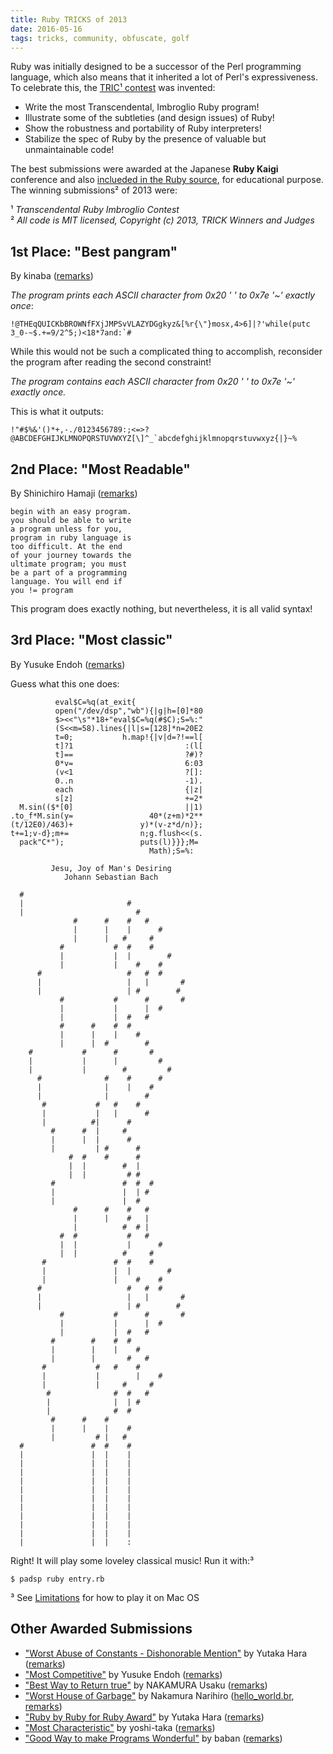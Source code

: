 ```yaml
---
title: Ruby TRICKS of 2013
date: 2016-05-16
tags: tricks, community, obfuscate, golf
---
```


Ruby was initially designed to be a successor of the Perl programming language, which also means that it inherited a lot of Perl's expressiveness. To celebrate this, the [TRIC¹ contest](https://github.com/tric/trick2013) was invented:

- Write the most Transcendental, Imbroglio Ruby program!
- Illustrate some of the subtleties (and design issues) of Ruby!
- Show the robustness and portability of Ruby interpreters!
- Stabilize the spec of Ruby by the presence of valuable but unmaintainable code!

The best submissions were awarded at the Japanese **Ruby Kaigi** conference and also [inclueded in the Ruby source](https://github.com/ruby/ruby/tree/trunk/sample/trick2013), for educational purpose. The winning submissions² of 2013 were:

¹ *Transcendental Ruby Imbroglio Contest*<br/>
² *All code is MIT licensed, Copyright (c) 2013, TRICK Winners and Judges*

## 1st Place: "Best pangram"

By kinaba ([remarks](https://github.com/tric/trick2013/blob/master/kinaba/remarks.markdown))

*The program prints each ASCII character from 0x20 ' ' to 0x7e '~' exactly once*:

    !@THEqQUICKbBROWNfFXjJMPSvVLAZYDGgkyz&[%r{\"}mosx,4>6]|?'while(putc 3_0-~$.+=9/2^5;)<18*7and:`#

While this would not be such a complicated thing to accomplish, reconsider the program after reading the second constraint!

*The program contains each ASCII character from 0x20 ' ' to 0x7e '~' exactly once.*

This is what it outputs:

    !"#$%&'()*+,-./0123456789:;<=>?@ABCDEFGHIJKLMNOPQRSTUVWXYZ[\]^_`abcdefghijklmnopqrstuvwxyz{|}~%

## 2nd Place: "Most Readable"

By Shinichiro Hamaji ([remarks](https://github.com/tric/trick2013/blob/master/shinh/remarks.markdown))

    begin with an easy program.
    you should be able to write
    a program unless for you,
    program in ruby language is
    too difficult. At the end
    of your journey towards the
    ultimate program; you must
    be a part of a programming
    language. You will end if
    you != program

This program does exactly nothing, but nevertheless, it is all valid syntax!

## 3rd Place: "Most classic"

By Yusuke Endoh ([remarks](https://github.com/tric/trick2013/blob/master/mame1/remarks.markdown))

Guess what this one does:

              eval$C=%q(at_exit{
              open("/dev/dsp","wb"){|g|h=[0]*80
              $><<"\s"*18+"eval$C=%q(#$C);S=%:"
              (S<<m=58).lines{|l|s=[128]*n=20E2
              t=0;           h.map!{|v|d=?!==l[
              t]?1                         :(l[
              t]==                         ?#)?
              0*v=                         6:03
              (v<1                         ?[]:
              0..n                         -1).
              each                         {|z|
              s[z]                         +=2*
      M.sin(($*[0]                         ||1)
    .to_f*M.sin(y=                 40*(z+m)*2**
    (t/12E0)/463)+               y)*(v-z*d/n)};
    t+=1;v-d};m+=                n;g.flush<<(s.
      pack"C*");                 puts(l)}}};M= 
                                   Math);S=%:

             Jesu, Joy of Man's Desiring
                Johann Sebastian Bach

      #
      |                       #
      |                         #
                  #      #    #   #
                  |      |    |      #
                  |      |   #     #
               #           #  #    #
               |           |  |        #
               |           |    #    #
          #                   #   #  #
          |                   |   |       #
          |                   | #        #
               #           #      #       #
               |           |      |  #
               |           |  #   #
               #      #    #  #
               |      |    |    #
               |      |  #        #
        #           #      #       #
        |           |      |         #
        |           |        #         #
          #              #    #      #
          |              |    |    #
          |              |        #
           #           #   #    #
           |           |   |      #
           |          #|      #
             #      #  |     #
             |      |  |      #
             |         | #      #
                 #  #    #      #
                 |  |        #  |
                 |  |         # #
             #               #  #  #
             |               |  | #
             |               |  #
                  #      #    #   #
                  |      |    #   |
                  |          #  # |
               #  #           #   #
               |  |           |      #
               |  |          #     #
           #               #  #    #
           |               |  |        #
           |               |    #    #
          #                   #   #  #
          |                   |   |       #
          |                   | #        #
               #           #      #       #
               |           |      |  #
               |           |  #   #
             #        #    #  #
             |        |    |    #
             |        |       #   #
           #           #   #    #
           |           |        |    #
           |           |     #     #
            #              #  #   #
            |              |  | #
            |              #  #
             #      #    #
             |      |    |    #
             |         # |   #
      #               #  #    #
      |               |  |    |
      |               |  |    |
      |               |  |    |
      |               |  |    |
      |               |  |    |
      |               |  |    |
      |               |  |    |
      |               |  |    |
      |               |  |    |
      |               |  |    |
      |               |  |    :

Right! It will play some loveley classical music! Run it with:³

    $ padsp ruby entry.rb

³ See [Limitations](https://github.com/tric/trick2013/blob/master/mame1/remarks.markdown#limitation) for how to play it on Mac OS

## Other Awarded Submissions

- ["Worst Abuse of Constants - Dishonorable Mention"](https://raw.githubusercontent.com/tric/trick2013/master/yhara1/entry.rb) by Yutaka Hara ([remarks](https://github.com/tric/trick2013/blob/master/yhara1/remarks.markdown))
- ["Most Competitive"](https://raw.githubusercontent.com/tric/trick2013/master/mame2/entry.rb) by Yusuke Endoh ([remarks](https://github.com/tric/trick2013/blob/master/mame2/remarks.markdown))
- ["Best Way to Return true"](https://raw.githubusercontent.com/tric/trick2013/master/unak/entry.rb) by NAKAMURA Usaku ([remarks](https://github.com/tric/trick2013/blob/master/unak/remarks.en.markdown))
- ["Worst House of Garbage"](https://raw.githubusercontent.com/tric/trick2013/master/nari/entry.rb) by Nakamura Narihiro ([hello_world.br](https://raw.githubusercontent.com/tric/trick2013/master/nari/hello_world.br), [remarks](https://github.com/tric/trick2013/blob/master/nari/remarks.en.markdown))
- ["Ruby by Ruby for Ruby Award"](https://raw.githubusercontent.com/tric/trick2013/master/yhara2/entry.rb) by Yutaka Hara ([remarks](https://github.com/tric/trick2013/blob/master/yhara2/remarks.markdown))
- ["Most Characteristic"](https://raw.githubusercontent.com/tric/trick2013/master/yoshi-taka/entry.rb) by yoshi-taka ([remarks](https://github.com/tric/trick2013/blob/master/yoshi-taka/remarks.markdown))
- ["Good Way to make Programs Wonderful"](https://raw.githubusercontent.com/tric/trick2013/master/baban/entry.rb) by baban ([remarks](https://github.com/tric/trick2013/blob/master/baban/remarks.markdown))
